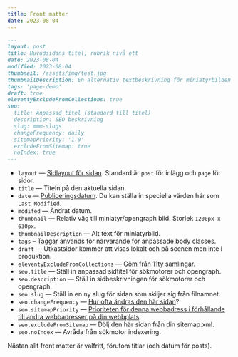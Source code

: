 ```yaml
---
title: Front matter
date: 2023-08-04
---
```


```markdown
---
layout: post
title: Huvudsidans titel, rubrik nivå ett
date: 2023-08-04
modified: 2023-08-04
thumbnail: /assets/img/test.jpg
thumbnailDescription: En alternativ textbeskrivning för miniatyrbilden
tags: 'page-demo'
draft: true
eleventyExcludeFromCollections: true
seo:
  title: Anpassad titel (standard till titel)
  description: SEO beskrivning
  slug: mmm-slugs
  changeFrequency: daily
  sitemapPriority: '1.0'
  excludeFromSitemap: true
  noIndex: true
---
```

- `layout` — [Sidlayout för sidan](https://www.11ty.dev/docs/layouts/). Standard är `post` för inlägg och `page` för sidor.
- `title` — Titeln på den aktuella sidan.
- `date` — [Publiceringsdatum](https://www.11ty.dev/docs/dates/). Du kan ställa in speciella värden här som `Last Modified`.
- `modifed` — Ändrat datum.
- `thumbnail` — Relativ väg till miniatyr/opengraph bild. Storlek `1200px x 630px`.
- `thumbnailDescription` — Alt text för miniatyrbild.
- `tags` – [Taggar](https://www.11ty.dev/docs/collections/#add-to-a-collection-using-tags) används för närvarande för anpassade body classes.
- `draft` — Utkastsidor kommer att visas lokalt och på scenen men inte i produktion.
- `eleventyExcludeFromCollections` — [Göm från 11ty samlingar](https://www.11ty.dev/docs/collections/#how-to-exclude-content-from-collections).
- `seo.title` — Ställ in anpassad sidtitel för sökmotorer och opengraph.
- `seo.description` — Ställ in sidbeskrivningen för sökmotorer och opengraph.
- `seo.slug` — Ställ in en ny slug för sidan som skiljer sig från filnamnet.
- `seo.changeFrequency` — [Hur ofta ändras den här sidan](https://www.sitemaps.org/protocol.html#changefreqdef)?
- `seo.sitemapPriority` — [Prioriteten för denna webbadress i förhållande till andra webbadresser på din webbplats](https://www.sitemaps.org/protocol.html#prioritydef).
- `seo.excludeFromSitemap` — Dölj den här sidan från din sitemap.xml.
- `seo.noIndex` — Avråda från sökmotor indexering.

Nästan allt front matter är valfritt, förutom titlar (och datum för posts).
